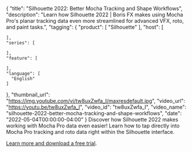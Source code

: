 {
  "title": "Silhouette 2022: Better Mocha Tracking and Shape Workflows",
  "description": "Learn how Silhouette 2022 | Boris FX makes using Mocha Pro's planar tracking data even more streamlined for advanced VFX, roto, and paint tasks.",
  "tagging": {
    "product": [
      "Silhouette"
    ],
    "host": [

    ],
    "series": [

    ],
    "feature": [

    ],
    "language": [
      "English"
    ]
  },
  "thumbnail_url": "https://img.youtube.com/vi/tw8uxZwfa_I/maxresdefault.jpg",
  "video_url": "https://youtu.be/tw8uxZwfa_I",
  "video_id": "tw8uxZwfa_I",
  "video_name": "silhouette-2022-better-mocha-tracking-and-shape-workflows",
  "date": "2022-05-04T00:00:00-04:00"
}
Discover how Silhouette 2022 makes working with Mocha Pro data even easier! Learn how to tap directly into Mocha Pro tracking and roto data right within the Silhouette interface.

<a href="https://borisfx.com/products/silhouette/?collection=silhouette&product=silhouette" target="_blank">Learn more and download a free trial</a>.

